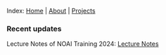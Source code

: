 Index: [Home](./#) | [About](./about) | [Projects](./projects)

### Recent updates

Lecture Notes of NOAI Training 2024: [Lecture Notes](./noai-notes-2024)

